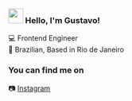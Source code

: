### <img src="https://media.giphy.com/media/hvRJCLFzcasrR4ia7z/giphy.gif" width="30px"> Hello, I'm Gustavo!

💻 Frontend Engineer <br>
🏡 Brazilian, Based in Rio de Janeiro

### You can find me on

📷 [Instagram](https://instagram.com/gustavoscafeli)

<!--
**gustavocfls/gustavocfls** is a ✨ _special_ ✨ repository because its `README.md` (this file) appears on your GitHub profile.

Here are some ideas to get you started:

- 🔭 I’m currently working on ...
- 🌱 I’m currently learning ...
- 👯 I’m looking to collaborate on ...
- 🤔 I’m looking for help with ...
- 💬 Ask me about ...
- 📫 How to reach me: ...
- 😄 Pronouns: ...
- ⚡ Fun fact: ...
-->
